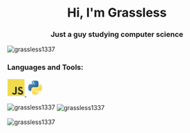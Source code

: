 <h1 align="center">Hi, I'm Grassless</h1>
<h3 align="center">Just a guy studying computer science</h3>

<p align="left"> <img src="https://komarev.com/ghpvc/?username=grassless1337&label=Profile%20views&color=0e75b6&style=flat" alt="grassless1337" /> </p>

<p align="left">
</p>

<h3 align="left">Languages and Tools:</h3>
<p align="left"> <a href="https://developer.mozilla.org/en-US/docs/Web/JavaScript" target="_blank" rel="noreferrer"> <img src="https://raw.githubusercontent.com/devicons/devicon/master/icons/javascript/javascript-original.svg" alt="javascript" width="40" height="40"/> </a> <a href="https://www.python.org" target="_blank" rel="noreferrer"> <img src="https://raw.githubusercontent.com/devicons/devicon/master/icons/python/python-original.svg" alt="python" width="40" height="40"/> </a> </p>

<p><img align="left" src="https://github-readme-stats.vercel.app/api/top-langs?username=grassless1337&show_icons=true&locale=en&layout=compact" alt="grassless1337" /></p>

<p>&nbsp;<img align="center" src="https://github-readme-stats.vercel.app/api?username=grassless1337&show_icons=true&locale=en" alt="grassless1337" /></p>

<p><img align="center" src="https://github-readme-streak-stats.herokuapp.com/?user=grassless1337&" alt="grassless1337" /></p>
